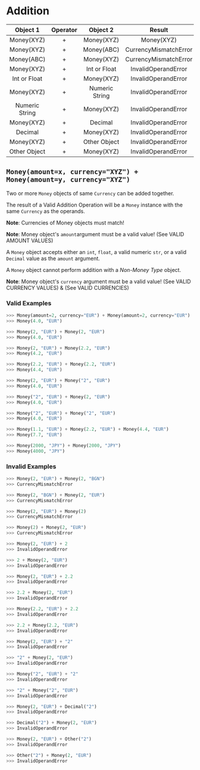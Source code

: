 # Addition

| Object 1 | Operator | Object 2 | Result | Validity |
| :--: | :--: | :--: | :--: | :--: |
| Money(XYZ) | + | Money(XYZ) | Money(XYZ) | Valid |
| Money(XYZ) | + | Money(ABC) | CurrencyMismatchError | Invalid |
| Money(ABC) | + | Money(XYZ) | CurrencyMismatchError | Invalid |
| Money(XYZ) | + | Int or Float | InvalidOperandError | Invalid |
| Int or Float  | + | Money(XYZ) | InvalidOperandError | Invalid |
| Money(XYZ) | + | Numeric String | InvalidOperandError | Invalid |
| Numeric String  | + | Money(XYZ) | InvalidOperandError | Invalid |
| Money(XYZ) | + | Decimal | InvalidOperandError | Invalid |
| Decimal  | + | Money(XYZ) | InvalidOperandError | Invalid |
| Money(XYZ) | + | Other Object | InvalidOperandError | Invalid |
| Other Object | + | Money(XYZ) | InvalidOperandError | Invalid |


## `Money(amount=x, currency="XYZ") + Money(amount=y, currency="XYZ")`

Two or more `Money` objects of same `Currency` can be added together.

The result of a Valid Addition Operation will be a `Money` instance with the same `Currency` as the operands.

**Note**: Currencies of Money objects must match!

**Note**: Money object's `amount`argument must be a valid value! (See VALID AMOUNT VALUES)

A `Money` object accepts either an `int`, `float`, a valid numeric `str`, or a valid `Decimal` value as the `amount` argument.

A `Money` object cannot perform addition with a *Non-Money Type* object.

**Note**: Money object's `currency` argument must be a valid value! (See VALID CURRENCY VALUES) & (See VALID CURRENCIES)

### Valid Examples

```python
>>> Money(amount=2, currency="EUR") + Money(amount=2, currency="EUR")
>>> Money(4.0, "EUR")
```

```python
>>> Money(2, "EUR") + Money(2, "EUR")
>>> Money(4.0, "EUR")
```

```python
>>> Money(2, "EUR") + Money(2.2, "EUR")
>>> Money(4.2, "EUR")
```

```python
>>> Money(2.2, "EUR") + Money(2.2, "EUR")
>>> Money(4.4, "EUR")
```

```python
>>> Money(2, "EUR") + Money("2", "EUR")
>>> Money(4.0, "EUR")
```

```python
>>> Money("2", "EUR") + Money(2, "EUR")
>>> Money(4.0, "EUR")
```

```python
>>> Money("2", "EUR") + Money("2", "EUR")
>>> Money(4.0, "EUR")
```

```python
>>> Money(1.1, "EUR") + Money(2.2, "EUR") + Money(4.4, "EUR")
>>> Money(7.7, "EUR")
```

```python
>>> Money(2000, "JPY") + Money(2000, "JPY")
>>> Money(4000, "JPY")
```

### Invalid Examples

```python
>>> Money(2, "EUR") + Money(2, "BGN")
>>> CurrencyMismatchError
```

```python
>>> Money(2, "BGN") + Money(2, "EUR")
>>> CurrencyMismatchError
```

```python
>>> Money(2, "EUR") + Money(2)
>>> CurrencyMismatchError
```

```python
>>> Money(2) + Money(2, "EUR")
>>> CurrencyMismatchError
```

```python
>>> Money(2, "EUR") + 2
>>> InvalidOperandError
```

```python
>>> 2 + Money(2, "EUR")
>>> InvalidOperandError
```

```python
>>> Money(2, "EUR") + 2.2
>>> InvalidOperandError
```

```python
>>> 2.2 + Money(2, "EUR")
>>> InvalidOperandError
```

```python
>>> Money(2.2, "EUR") + 2.2
>>> InvalidOperandError
```

```python
>>> 2.2 + Money(2.2, "EUR")
>>> InvalidOperandError
```

```python
>>> Money(2, "EUR") + "2"
>>> InvalidOperandError
```

```python
>>> "2" + Money(2, "EUR")
>>> InvalidOperandError
```

```python
>>> Money("2", "EUR") + "2"
>>> InvalidOperandError
```

```python
>>> "2" + Money("2", "EUR")
>>> InvalidOperandError
```

```python
>>> Money(2, "EUR") + Decimal("2")
>>> InvalidOperandError
```

```python
>>> Decimal("2") + Money(2, "EUR")
>>> InvalidOperandError
```

```python
>>> Money(2, "EUR") + Other("2")
>>> InvalidOperandError
```

```python
>>> Other("2") + Money(2, "EUR")
>>> InvalidOperandError
```

